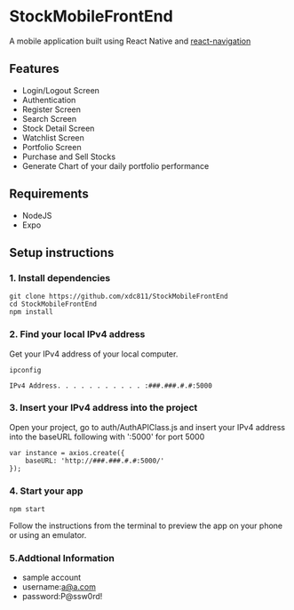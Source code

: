 # StockMobileFrontEnd

A mobile application built using React Native and [react-navigation](https://github.com/react-navigation/react-navigation)

## Features

- Login/Logout Screen
- Authentication 
- Register Screen
- Search Screen
- Stock Detail Screen
- Watchlist Screen
- Portfolio Screen
- Purchase and Sell Stocks
- Generate Chart of your daily portfolio performance

## Requirements

- NodeJS
- Expo

## Setup instructions

### 1. Install dependencies

```
git clone https://github.com/xdc811/StockMobileFrontEnd
cd StockMobileFrontEnd
npm install
```

### 2. Find your local IPv4 address

Get your IPv4 address of your local computer.

```
ipconfig
```
```
IPv4 Address. . . . . . . . . . . :###.###.#.#:5000
```
### 3. Insert your IPv4 address into the project

Open your project, go to auth/AuthAPIClass.js and insert your IPv4 address into the baseURL following with ':5000' for port 5000

```
var instance = axios.create({
    baseURL: 'http://###.###.#.#:5000/'
});
```

### 4. Start your app

```
npm start
```

Follow the instructions from the terminal to preview the app on your phone or using an emulator.

### 5.Addtional Information

- sample account
- username:a@a.com
- password:P@ssw0rd!
